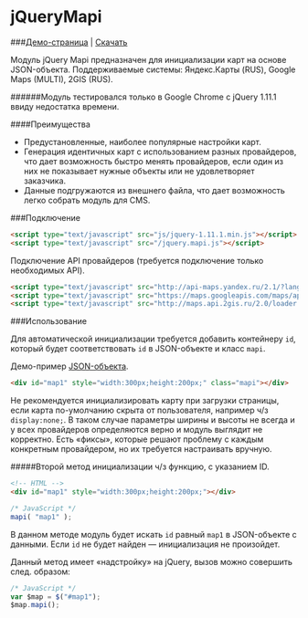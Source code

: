 jQueryMapi 
==============

###[Демо-страница](http://milaxcom.github.io/jQueryMapi/demo/) | [Скачать](https://github.com/milaxcom/jQueryMapi/archive/gh-pages.zip)

Модуль jQuery Mapi предназначен для инициализации карт на основе JSON-объекта. Поддерживаемые системы: Яндекс.Карты (RUS), Google Maps (MULTI), 2GIS (RUS).

######Модуль тестировался только в Google Chrome с jQuery 1.11.1 ввиду недостатка времени.

####Преимущества
- Предустановленные, наиболее популярные настройки карт.
- Генерация идентичных карт с использованием разных провайдеров, что дает возможность быстро менять провайдеров, если один из них не показывает нужные объекты или не удовлетворяет заказчика.
- Данные подгружаются из внешнего файла, что дает возможность легко собрать модуль для CMS.

###Подключение

```html
<script type="text/javascript" src="js/jquery-1.11.1.min.js"></script>
<script type="text/javascript" src="/jquery.mapi.js"></script>
```

Подключение API провайдеров (требуется подключение только необходимых API).
```html
<script type="text/javascript" src="http://api-maps.yandex.ru/2.1/?lang=ru_RU"></script>
<script type="text/javascript" src="https://maps.googleapis.com/maps/api/js?v=3&language=ru"></script>
<script type="text/javascript" src="http://maps.api.2gis.ru/2.0/loader.js?pkg=basic" data-id="dgLoader"></script>
```


###Использование

Для автоматической инициализации требуется добавить контейнеру ```id```, который будет соответствовать ```id``` в JSON-объекте и класс ```mapi```.

Демо-пример [JSON-объекта](http://milaxcom.github.io/jQueryMapi/demo/storage.json).

```html
<div id="map1" style="width:300px;height:200px;" class="mapi"></div> 
```

Не рекомендуется инициализировать карту при загрузки страницы, если карта по-умолчанию скрыта от пользователя, например ч/з ```display:none;```. В таком случае параметры ширины и высоты не всегда и у всех провайдеров определяются верно и модуль выглядит не корректно. Есть «фиксы», которые решают проблему с каждым конкретным провайдером, но их требуется настраивать вручную.

#####Второй метод инициализации ч/з функцию, с указанием ID.

```html
<!-- HTML -->
<div id="map1" style="width:300px;height:200px;"></div>
```

```js
/* JavaScript */
mapi( "map1" );
```

В данном методе модуль будет искать ```id``` равный ```map1``` в JSON-объекте с данными. Если ```id``` не будет найден — инициализация не произойдет.

Данный метод имеет «надстройку» на jQuery, вызов можно совершить след. образом:

```js
/* JavaScript */
var $map = $("#map1");
$map.mapi();
```